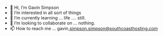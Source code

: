 - 👋 Hi, I’m Gavin Simpson
- 👀 I’m interested in all sort of things
- 🌱 I’m currently learning ... life .... still.
- 💞️ I’m looking to collaborate on ... nothing.
- 📫 How to reach me ... gavin,simpson.simpson@southcoasthosting.com

<!---
gsim/gsim is a ✨ special ✨ repository because its `README.md` (this file) appears on your GitHub profile.
You can click the Preview link to take a look at your changes.
--->
